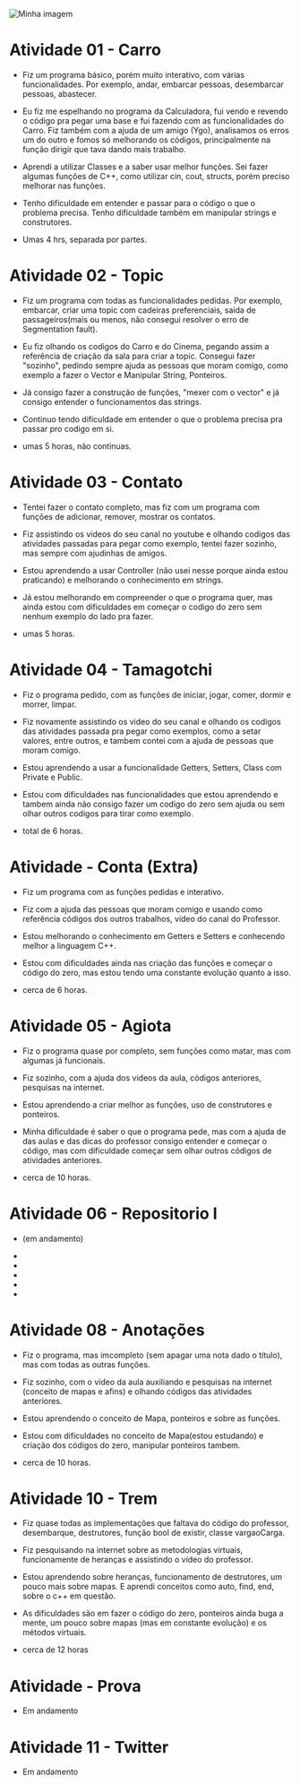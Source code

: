 ![Minha imagem](https://scontent.ffor1-1.fna.fbcdn.net/v/t1.0-9/33398243_1509486335827077_7547651479297851392_n.jpg?_nc_cat=106&_nc_ht=scontent.ffor1-1.fna&oh=a4e4b121e4588caeeb1db75e59538b51&oe=5C7B3B4E)

# Atividade 01 - Carro

- Fiz um programa básico, porém muito interativo, com várias funcionalidades. Por exemplo, andar, embarcar pessoas, desembarcar pessoas, abastecer.

- Eu fiz me espelhando no programa da Calculadora, fui vendo e revendo o código pra pegar uma base e fui fazendo com as funcionalidades do Carro. Fiz também com a ajuda de um amigo (Ygo),  analisamos os erros um do outro e fomos só melhorando os códigos,  principalmente na função dirigir que tava dando mais trabalho.

- Aprendi a utilizar Classes e a saber usar melhor funções. Sei fazer algumas funções de C++, como utilizar cin, cout, structs, porém preciso melhorar nas funções.

- Tenho dificuldade em entender e passar para o código o que o problema precisa. Tenho dificuldade também em manipular strings e construtores.

- Umas 4 hrs, separada por partes. 

# Atividade 02 - Topic


- Fiz um programa com todas as funcionalidades pedidas. Por exemplo, embarcar, criar uma topic com cadeiras preferenciais, saída de passageiros(mais ou menos, não consegui resolver o erro de Segmentation fault). 

- Eu fiz olhando os codigos do Carro e do Cinema, pegando assim a referência de criação da sala para criar a topic. Consegui fazer "sozinho", pedindo sempre ajuda as pessoas que moram comigo, como exemplo a fazer o Vector e Manipular String, Ponteiros.

- Já consigo fazer a construção de funções, "mexer com o vector" e já consigo entender o funcionamentos das strings. 

- Continuo tendo dificuldade em entender o que o problema precisa pra passar pro codigo em si.

- umas 5 horas, não continuas.

# Atividade 03 - Contato

- Tentei fazer o contato completo, mas fiz com um programa com funções de adicionar, remover, mostrar os contatos.

- Fiz assistindo os videos do seu canal no youtube e olhando codigos das atividades passadas para pegar como exemplo, tentei fazer sozinho, mas sempre com ajudinhas de amigos.

- Estou aprendendo a usar Controller (não usei nesse porque ainda estou praticando) e melhorando o conhecimento em strings.

- Já estou melhorando em compreender o que o programa quer, mas ainda estou com dificuldades em começar o codigo do zero sem nenhum exemplo do lado pra fazer.

- umas 5 horas.

# Atividade 04 - Tamagotchi

- Fiz o programa pedido, com as funções de iniciar, jogar, comer, dormir e morrer, limpar.

- Fiz novamente assistindo os video do seu canal e olhando os codigos das atividades passada pra pegar como exemplos, como a setar valores, entre outros, e tambem contei com a ajuda de pessoas que moram comigo.

- Estou aprendendo a usar a funcionalidade Getters, Setters, Class com Private e Public.

- Estou com dificuldades nas funcionalidades que estou aprendendo e tambem ainda não consigo fazer um codigo do zero sem ajuda ou sem olhar outros codigos para tirar como exemplo.

- total de 6 horas.

# Atividade - Conta (Extra)

- Fiz um programa com as funções pedidas e interativo.

- Fiz com a ajuda das pessoas que moram comigo e usando como referência códigos dos outros trabalhos, vídeo do canal do Professor.

- Estou melhorando o conhecimento em Getters e Setters e conhecendo melhor a linguagem C++. 

- Estou com dificuldades ainda nas criação das funções e começar o código do zero, mas estou tendo uma constante evolução quanto a isso. 

- cerca de 6 horas.

# Atividade 05 - Agiota

- Fiz o programa quase por completo, sem funções como matar, mas com algumas já funcionais. 

- Fiz sozinho, com a ajuda dos videos da aula, códigos anteriores, pesquisas na internet. 

- Estou aprendendo a criar melhor as funções, uso de construtores e ponteiros.

- Minha dificuldade é saber o que o programa pede, mas com a ajuda de das aulas e das dicas do professor consigo entender e começar o código, mas com dificuldade começar sem olhar outros códigos de atividades anteriores.

- cerca de 10 horas.

# Atividade 06 - Repositorio I

- (em andamento)

-
-
-
-
-

# Atividade 08 - Anotações

- Fiz o programa, mas imcompleto (sem apagar uma nota dado o título), mas com todas as outras funções.

- Fiz sozinho, com o vídeo da aula auxiliando e pesquisas na internet (conceito de mapas e afins) e olhando códigos das atividades anteriores. 

- Estou aprendendo o conceito de Mapa, ponteiros e sobre as funções.

- Estou com dificuldades no conceito de Mapa(estou estudando) e criação dos códigos do zero, manipular ponteiros tambem.

- cerca de 10 horas.

# Atividade 10 - Trem

- Fiz quase todas as implementações que faltava do código do professor, desembarque, destrutores, função bool de existir, classe vargaoCarga. 

- Fiz pesquisando na internet sobre as metodologias virtuais, funcionamente de heranças e assistindo o vídeo do professor.  

- Estou aprendendo sobre heranças, funcionamento de destrutores, um pouco mais sobre mapas. E aprendi conceitos como auto, find, end, sobre o c++ em questão. 

- As dificuldades são em fazer o código do zero, ponteiros ainda buga a mente, um pouco sobre mapas (mas em constante evolução) e os métodos virtuais. 

- cerca de 12 horas 

# Atividade - Prova

- Em andamento

# Atividade 11 - Twitter

- Em andamento

